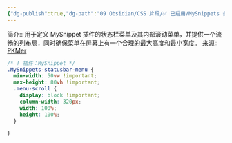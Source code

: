 ```yaml
---
{"dg-publish":true,"dg-path":"09 Obsidian/CSS 片段/✅ 已启用/MySnippets 多栏布局.md","permalink":"/09 Obsidian/CSS 片段/✅ 已启用/MySnippets 多栏布局/","noteIcon":"dg-note-icon","created":"2025-06-09","updated":"2025-07-31"}
---
```



简介:: 用于定义 MySnippet 插件的状态栏菜单及其内部滚动菜单，并提供一个流畅的列布局，同时确保菜单在屏幕上有一个合理的最大高度和最小宽度。
来源:: [PKMer](https://pkmer.cn/Pkmer-Docs/10-obsidian/obsidian%E5%A4%96%E8%A7%82/css-%E7%89%87%E6%AE%B5/obsidian%E6%8F%92%E4%BB%B6%E6%A0%B7%E5%BC%8F-mysnippets%E7%9A%84%E5%A4%9A%E6%A0%8F%E5%B8%83%E5%B1%80/)

```css
/* ! 插件：MySnippet */
.MySnippets-statusbar-menu {
  min-width: 50vw !important;
  max-height: 80vh !important;
  .menu-scroll {
    display: block !important;
    column-width: 320px;
    width: 100%;
    height: 100%;
  }

}
```